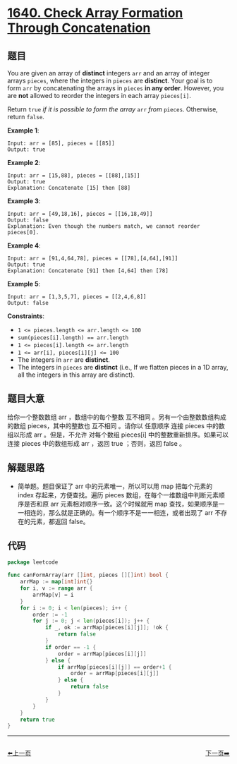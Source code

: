 # [1640. Check Array Formation Through Concatenation](https://leetcode.com/problems/check-array-formation-through-concatenation/)


## 题目

You are given an array of **distinct** integers `arr` and an array of integer arrays `pieces`, where the integers in `pieces` are **distinct**. Your goal is to form `arr` by concatenating the arrays in `pieces` **in any order**. However, you are **not** allowed to reorder the integers in each array `pieces[i]`.

Return `true` *if it is possible to form the array* `arr` *from* `pieces`. Otherwise, return `false`.

**Example 1**:

```
Input: arr = [85], pieces = [[85]]
Output: true
```

**Example 2**:

```
Input: arr = [15,88], pieces = [[88],[15]]
Output: true
Explanation: Concatenate [15] then [88]
```

**Example 3**:

```
Input: arr = [49,18,16], pieces = [[16,18,49]]
Output: false
Explanation: Even though the numbers match, we cannot reorder pieces[0].
```

**Example 4**:

```
Input: arr = [91,4,64,78], pieces = [[78],[4,64],[91]]
Output: true
Explanation: Concatenate [91] then [4,64] then [78]
```

**Example 5**:

```
Input: arr = [1,3,5,7], pieces = [[2,4,6,8]]
Output: false

```

**Constraints**:

- `1 <= pieces.length <= arr.length <= 100`
- `sum(pieces[i].length) == arr.length`
- `1 <= pieces[i].length <= arr.length`
- `1 <= arr[i], pieces[i][j] <= 100`
- The integers in `arr` are **distinct**.
- The integers in `pieces` are **distinct** (i.e., If we flatten pieces in a 1D array, all the integers in this array are distinct).

## 题目大意

给你一个整数数组 arr ，数组中的每个整数 互不相同 。另有一个由整数数组构成的数组 pieces，其中的整数也 互不相同 。请你以 任意顺序 连接 pieces 中的数组以形成 arr 。但是，不允许 对每个数组 pieces[i] 中的整数重新排序。如果可以连接 pieces 中的数组形成 arr ，返回 true ；否则，返回 false 。

## 解题思路

- 简单题。题目保证了 arr 中的元素唯一，所以可以用 map 把每个元素的 index 存起来，方便查找。遍历 pieces 数组，在每个一维数组中判断元素顺序是否和原 arr 元素相对顺序一致。这个时候就用 map 查找，如果顺序是一一相连的，那么就是正确的。有一个顺序不是一一相连，或者出现了 arr 不存在的元素，都返回 false。

## 代码

```go
package leetcode

func canFormArray(arr []int, pieces [][]int) bool {
	arrMap := map[int]int{}
	for i, v := range arr {
		arrMap[v] = i
	}
	for i := 0; i < len(pieces); i++ {
		order := -1
		for j := 0; j < len(pieces[i]); j++ {
			if _, ok := arrMap[pieces[i][j]]; !ok {
				return false
			}
			if order == -1 {
				order = arrMap[pieces[i][j]]
			} else {
				if arrMap[pieces[i][j]] == order+1 {
					order = arrMap[pieces[i][j]]
				} else {
					return false
				}
			}
		}
	}
	return true
}
```


----------------------------------------------
<div style="display: flex;justify-content: space-between;align-items: center;">
<p><a href="https://books.halfrost.com/leetcode/ChapterFour/1600~1699/1631.Path-With-Minimum-Effort/">⬅️上一页</a></p>
<p><a href="https://books.halfrost.com/leetcode/ChapterFour/1600~1699/1641.Count-Sorted-Vowel-Strings/">下一页➡️</a></p>
</div>
